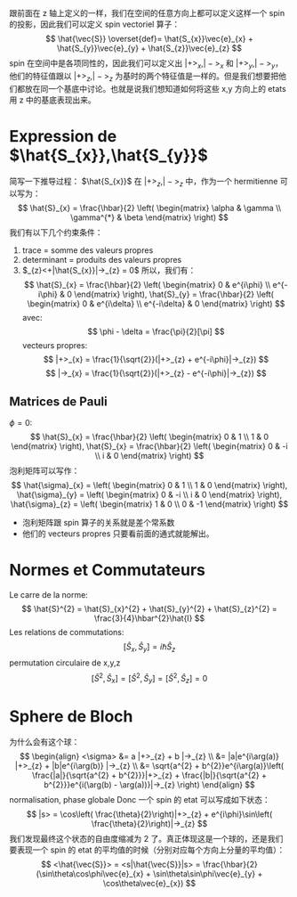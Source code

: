 跟前面在 z 轴上定义的一样，我们在空间的任意方向上都可以定义这样一个 spin 的投影，因此我们可以定义 spin vectoriel 算子：
$$
\hat{\vec{S}} \overset{def}= \hat{S_{x}}\vec{e}_{x} + \hat{S_{y}}\vec{e}_{y} + \hat{S_{z}}\vec{e}_{z}
$$
spin 在空间中是各项同性的，因此我们可以定义出 $|+>_{x},|->_{x}$ 和 $|+>_{y},|->_{y}$，他们的特征值跟以 $|+>_{z},|->_{z}$ 为基时的两个特征值是一样的。但是我们想要把他们都放在同一个基底中讨论。也就是说我们想知道如何将这些 x,y 方向上的 etats 用 z 中的基底表现出来。

# Expression de $\hat{S_{x}},\hat{S_{y}}$
简写一下推导过程：
$\hat{S_{x}}$ 在 $|+>_{z},|->_{z}$ 中，作为一个 hermitienne 可以写为：
$$
\hat{S}_{x} = \frac{\hbar}{2}
\left( 
\begin{matrix}
\alpha & \gamma \\
\gamma^{*} & \beta
\end{matrix}
\right)
$$
我们有以下几个约束条件：
1. trace = somme des valeurs propres
2. determinant = produits des valeurs propres
3. $_{z}<+|\hat{S_{x}}|->_{z} = 0$
所以，我们有：
$$
\hat{S}_{x} = \frac{\hbar}{2}
\left( 
\begin{matrix}
0 & e^{i\phi} \\
e^{-i\phi} & 0
\end{matrix}
\right),
\hat{S}_{y} = \frac{\hbar}{2}
\left( 
\begin{matrix}
0 & e^{i\delta} \\
e^{-i\delta} & 0
\end{matrix}
\right)
$$
avec:
$$
\phi - \delta = \frac{\pi}{2}[\pi]
$$
vecteurs propres:
$$
|+>_{x} = \frac{1}{\sqrt{2}}(|+>_{z} + e^{-i\phi}|->_{z})
$$
$$
|->_{x} = \frac{1}{\sqrt{2}}(|+>_{z} - e^{-i\phi}|->_{z})
$$
## Matrices de Pauli
$\phi = 0$:
$$
\hat{S}_{x} = \frac{\hbar}{2}
\left( 
\begin{matrix}
0 & 1 \\
1 & 0
\end{matrix}
\right),
\hat{S}_{x} = \frac{\hbar}{2}
\left( 
\begin{matrix}
0 & -i \\
i & 0
\end{matrix}
\right)
$$
泡利矩阵可以写作：
$$
\hat{\sigma}_{x} =
\left( 
\begin{matrix}
0 & 1 \\
1 & 0
\end{matrix}
\right),
\hat{\sigma}_{y} =
\left( 
\begin{matrix}
0 & -i \\
i & 0
\end{matrix}
\right),
\hat{\sigma}_{z} =
\left( 
\begin{matrix}
1 & 0 \\
0 & -1
\end{matrix}
\right)
$$
- 泡利矩阵跟 spin 算子的关系就是差个常系数
- 他们的 vecteurs propres 只要看前面的通式就能解出。

# Normes et Commutateurs
Le carre de la norme:
$$
\hat{S}^{2} = \hat{S}_{x}^{2} + \hat{S}_{y}^{2} + \hat{S}_{z}^{2} = \frac{3}{4}\hbar^{2}\hat{I}
$$
Les relations de commutations:
$$
[\hat{S}_{x},\hat{S}_{y}] = i\hbar\hat{S}_{z}
$$
	permutation circulaire de x,y,z
$$
[\hat{S}^{2},\hat{S}_{x}] = [\hat{S}^{2},\hat{S}_{y}] = [\hat{S}^{2},\hat{S}_{z}] = 0
$$
# Sphere de Bloch
为什么会有这个球：
$$
\begin{align}
<\sigma> &= a |+>_{z} + b |->_{z} \\
&= |a|e^{i\arg(a)} |+>_{z} + |b|e^{i\arg(b)} |->_{z} \\
&= \sqrt{a^{2} + b^{2}}e^{i\arg(a)}\left( \frac{|a|}{\sqrt{a^{2} + b^{2}}}|+>_{z} + \frac{|b|}{\sqrt{a^{2} + b^{2}}}e^{i(\arg(b) - \arg(a))}|->_{z} \right)
\end{align}
$$
	normalisation, phase globale
Donc 一个 spin 的 etat 可以写成如下状态：
$$
|s> = \cos\left( \frac{\theta}{2}\right)|+>_{z}  + e^{i\phi}\sin\left( \frac{\theta}{2}\right)|->_{z}
$$
我们发现最终这个状态的自由度缩减为 2 了。真正体现这是一个球的，还是我们要表现一个 spin 的 etat 的平均值的时候（分别对应每个方向上分量的平均值）：
$$
<\hat{\vec{S}}> = <s|\hat{\vec{S}}|s> = \frac{\hbar}{2}(\sin\theta\cos\phi\vec{e}_{x} + \sin\theta\sin\phi\vec{e}_{y} + \cos\theta\vec{e}_{x})
$$